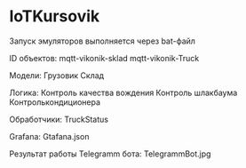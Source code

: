 # IoTKursovik
Запуск эмуляторов выполняется через bat-файл

ID объектов:
  mqtt-vikonik-sklad
  mqtt-vikonik-Truck

Модели:
  Грузовик
  Склад

Логика:
  Контроль качества вождения
  Контроль шлакбаума
  Контролькондиционера

Обработчики:
  TruckStatus
  
Grafana:
  Gtafana.json
  
Результат работы Telegramm бота:
  TelegrammBot.jpg
